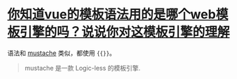 # [你知道vue的模板语法用的是哪个web模板引擎的吗？说说你对这模板引擎的理解](https://github.com/haizlin/fe-interview/issues/561)

语法和 [mustache](https://github.com/janl/mustache.js) 类似，都使用 `{{}}`。

> mustache 是一款 Logic-less 的模板引擎.
